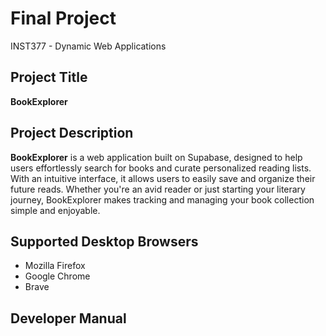 # Final Project  
INST377 - Dynamic Web Applications

## Project Title
**BookExplorer**

## Project Description
<b>BookExplorer</b> is a web application built on Supabase, designed to help users effortlessly search for books and curate personalized reading lists. With an intuitive interface, it allows users to easily save and organize their future reads. Whether you're an avid reader or just starting your literary journey, BookExplorer makes tracking and managing your book collection simple and enjoyable.

## Supported Desktop Browsers
- Mozilla Firefox
- Google Chrome
- Brave

## Developer Manual

